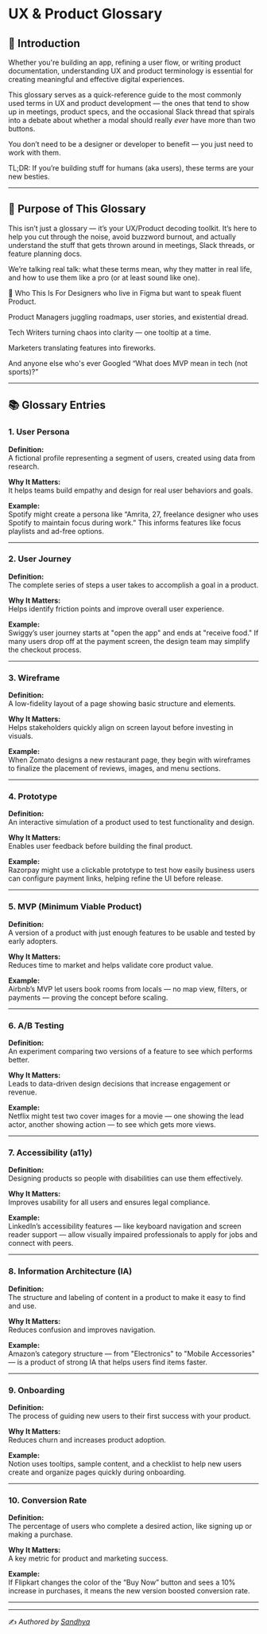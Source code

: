 # UX & Product Glossary

## 📘 Introduction

Whether you're building an app, refining a user flow, or writing product documentation, understanding UX and product terminology is essential for creating meaningful and effective digital experiences.

This glossary serves as a quick-reference guide to the most commonly used terms in UX and product development — the ones that tend to show up in meetings, product specs, and the occasional Slack thread that spirals into a debate about whether a modal should really *ever* have more than two buttons.

You don’t need to be a designer or developer to benefit — you just need to work with them.

TL;DR: If you’re building stuff for humans (aka users), these terms are your new besties.

---

## 🎯 Purpose of This Glossary

This isn’t just a glossary — it’s your UX/Product decoding toolkit. It’s here to help you cut through the noise, avoid buzzword burnout, and actually understand the stuff that gets thrown around in meetings, Slack threads, or feature planning docs.

We’re talking real talk: what these terms mean, why they matter in real life, and how to use them like a pro (or at least sound like one).

👀 Who This Is For
Designers who live in Figma but want to speak fluent Product.

Product Managers juggling roadmaps, user stories, and existential dread.

Tech Writers turning chaos into clarity — one tooltip at a time.

Marketers translating features into fireworks.

And anyone else who's ever Googled “What does MVP mean in tech (not sports)?”

---

## 📚 Glossary Entries

### 1. User Persona  
**Definition:**  
A fictional profile representing a segment of users, created using data from research.

**Why It Matters:**  
It helps teams build empathy and design for real user behaviors and goals.

**Example:**  
Spotify might create a persona like “Amrita, 27, freelance designer who uses Spotify to maintain focus during work.” This informs features like focus playlists and ad-free options.

---

### 2. User Journey  
**Definition:**  
The complete series of steps a user takes to accomplish a goal in a product.

**Why It Matters:**  
Helps identify friction points and improve overall user experience.

**Example:**  
Swiggy’s user journey starts at "open the app" and ends at "receive food." If many users drop off at the payment screen, the design team may simplify the checkout process.

---

### 3. Wireframe  
**Definition:**  
A low-fidelity layout of a page showing basic structure and elements.

**Why It Matters:**  
Helps stakeholders quickly align on screen layout before investing in visuals.

**Example:**  
When Zomato designs a new restaurant page, they begin with wireframes to finalize the placement of reviews, images, and menu sections.

---

### 4. Prototype  
**Definition:**  
An interactive simulation of a product used to test functionality and design.

**Why It Matters:**  
Enables user feedback before building the final product.

**Example:**  
Razorpay might use a clickable prototype to test how easily business users can configure payment links, helping refine the UI before release.

---

### 5. MVP (Minimum Viable Product)  
**Definition:**  
A version of a product with just enough features to be usable and tested by early adopters.

**Why It Matters:**  
Reduces time to market and helps validate core product value.

**Example:**  
Airbnb’s MVP let users book rooms from locals — no map view, filters, or payments — proving the concept before scaling.

---

### 6. A/B Testing  
**Definition:**  
An experiment comparing two versions of a feature to see which performs better.

**Why It Matters:**  
Leads to data-driven design decisions that increase engagement or revenue.

**Example:**  
Netflix might test two cover images for a movie — one showing the lead actor, another showing action — to see which gets more views.

---

### 7. Accessibility (a11y)  
**Definition:**  
Designing products so people with disabilities can use them effectively.

**Why It Matters:**  
Improves usability for all users and ensures legal compliance.

**Example:**  
LinkedIn’s accessibility features — like keyboard navigation and screen reader support — allow visually impaired professionals to apply for jobs and connect with peers.

---

### 8. Information Architecture (IA)  
**Definition:**  
The structure and labeling of content in a product to make it easy to find and use.

**Why It Matters:**  
Reduces confusion and improves navigation.

**Example:**  
Amazon’s category structure — from "Electronics" to "Mobile Accessories" — is a product of strong IA that helps users find items faster.

---

### 9. Onboarding  
**Definition:**  
The process of guiding new users to their first success with your product.

**Why It Matters:**  
Reduces churn and increases product adoption.

**Example:**  
Notion uses tooltips, sample content, and a checklist to help new users create and organize pages quickly during onboarding.

---

### 10. Conversion Rate  
**Definition:**  
The percentage of users who complete a desired action, like signing up or making a purchase.

**Why It Matters:**  
A key metric for product and marketing success.

**Example:**  
If Flipkart changes the color of the “Buy Now” button and sees a 10% increase in purchases, it means the new version boosted conversion rate.

---

---

✍️ *Authored by [Sandhya](#)*  
